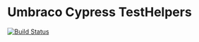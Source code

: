 # Umbraco Cypress TestHelpers

[![Build Status](https://bergmania.visualstudio.com/Umbraco-Cypress-TestHelpers/_apis/build/status/bergmania.umbraco-cypress-testhelpers?branchName=dev)](https://bergmania.visualstudio.com/Umbraco-Cypress-TestHelpers/_build/latest?definitionId=5&branchName=dev)
